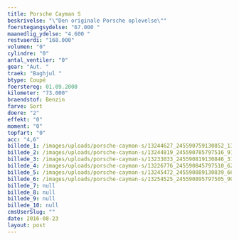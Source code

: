 ```yaml
---
title: Porsche Cayman S
beskrivelse: "\"Den originale Porsche oplevelse\""
foerstegangsydelse: "67.000 "
maanedlig_ydelse: "4.600 "
restvaerdi: "168.000"
volumen: "0"
cylindre: "0"
antal_ventiler: "0"
gear: "Aut. "
traek: "Baghjul "
btype: Coupé
foerstereg: 01.09.2008
kilometer: "73.000"
braendstof: Benzin
farve: Sort
doere: "2"
effekt: "0"
moment: "0"
topfart: "0"
acc: "4,6"
billede_1: /images/uploads/porsche-cayman-s/13244627_245590759130852_1314625965099958295_n.jpg
billede_2: /images/uploads/porsche-cayman-s/13244819_245590785797516_9173643575240718431_n.jpg
billede_3: /images/uploads/porsche-cayman-s/13233033_245590819130846_3161674387631270749_n.jpg
billede_4: /images/uploads/porsche-cayman-s/13226776_245590845797510_6252676026830771948_n.jpg
billede_5: /images/uploads/porsche-cayman-s/13245472_245590889130839_6650513306673307116_n.jpg
billede_6: /images/uploads/porsche-cayman-s/13254525_245590895797505_9012418692581305370_n.jpg
billede_7: null
billede_8: null
billede_9: null
billede_10: null
cmsUserSlug: ""
date: 2016-08-23 
layout: post
---
```


